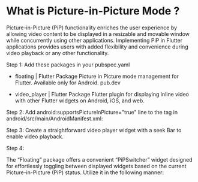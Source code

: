 # What is Picture-in-Picture Mode ?
Picture-in-Picture (PiP) functionality enriches the user experience by allowing video content to be displayed in a resizable and movable window while concurrently using other applications. Implementing PiP in Flutter applications provides users with added flexibility and convenience during video playback or any other functionality.


Step 1: Add these packages in your pubspec.yaml
* floating | Flutter Package
Picture in Picture mode management for Flutter. Available only for Android.
pub.dev

* video_player | Flutter Package
Flutter plugin for displaying inline video with other Flutter widgets on Android, iOS, and web.

Step 2: Add android:supportsPictureInPicture="true" line to the <activity> tag in android/src/main/AndroidManifest.xml:

Step 3: Create a straightforward video player widget with a seek Bar to enable video playback.

Step 4:

The “Floating” package offers a convenient “PiPSwitcher” widget designed for effortlessly toggling between displayed widgets based on the current Picture-in-Picture (PiP) status. Utilize it in the following manner:

